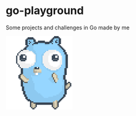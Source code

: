 # go-playground
Some projects and challenges in Go made by me

![](https://github.com/lucaskraus/onebillion-row-challenge-go/blob/main/dancing.gif)

